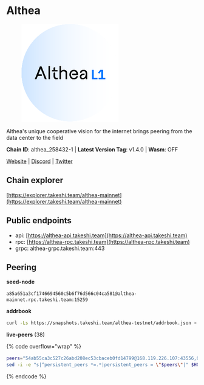 # Althea

<figure><img src="https://github.com/takeshi-val/Logo/raw/main/althea.png" alt=""><figcaption></figcaption></figure>

Althea's unique cooperative vision for the internet brings peering from the data center to the field

**Chain ID**: althea_258432-1 | **Latest Version Tag**: v1.4.0 | **Wasm**: OFF

[Website](https://www.althea.net) | [Discord](https://discord.gg/ZTKWfpDs) | [Twitter](https://twitter.com/altheanetwork)

## Chain explorer

[https://explorer.takeshi.team/althea-mainnet](https://explorer.takeshi.team/althea-mainnet)

## Public endpoints

* api: [https://althea-api.takeshi.team](https://althea-api.takeshi.team)
* rpc: [https://althea-rpc.takeshi.team](https://althea-rpc.takeshi.team)
* grpc: althea-grpc.takeshi.team:443

## Peering

**seed-node**

```
a85a651a3cf1746694560c5b6f76d566c04ca581@althea-mainnet.rpc.takeshi.team:15259
```

**addrbook**

```bash
curl -Ls https://snapshots.takeshi.team/althea-testnet/addrbook.json > $HOME/.althea/config/addrbook.json
```

**live-peers** (38)

{% code overflow="wrap" %}
```bash
peers="54ab55ca3c527c26abd208ec53cbaceb0fd14799@168.119.226.107:43556,0168344b6baa76490b0ce4f7260f7211d115bfcd@167.235.180.105:26656,4d9c73a9e541453b56add8fadf0839fd1442d979@15.235.115.155:17200,a0eca501485cc74e0568973ef502d05023f6500d@158.247.226.255:17200,ab9a9e6ea747839652dfe4480e66a5eb78a385e8@51.81.167.60:17200,46ad21a616527181ea3d992339268a5a25c771fa@95.216.38.96:14656"
sed -i -e "s|^persistent_peers *=.*|persistent_peers = \"$peers\"|" $HOME/.althea/config/config.toml
```
{% endcode %}
